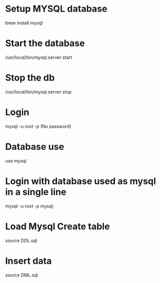 # Setup MYSQL database
brew install mysql

# Start the database
/usr/local/bin/mysql.server start

# Stop the db
/usr/local/bin/mysql.server stop

# Login 
mysql -u root -p
(No password)

# Database use
use mysql

# Login with database used as mysql in a single line
mysql -u root -p  mysql;

# Load Mysql Create table
source DDL.sql

# Insert data
source DML.sql


